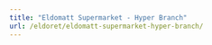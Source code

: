 ```yaml
---
title: "Eldomatt Supermarket - Hyper Branch"
url: /eldoret/eldomatt-supermarket-hyper-branch/
---
```

